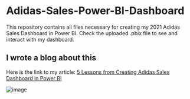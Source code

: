 # Adidas-Sales-Power-BI-Dashboard
This repository contains all files necessary for creating my 2021 Adidas Sales Dashboard in Power BI. Check the uploaded .pbix file to see and interact with my dashboard.

## I wrote a blog about this
Here is the link to my article: [5 Lessons from Creating Adidas Sales Dashboard in Power BI](https://marvinrubia.medium.com/5-lessons-from-creating-adidas-sales-dashboard-in-power-bi-85caf62253c2)

![image](https://github.com/marvin-rubia/Adidas-Sales-Power-BI-Dashboard/assets/140475770/ac92bfeb-d80e-41f7-a200-3db07b2fab98)

